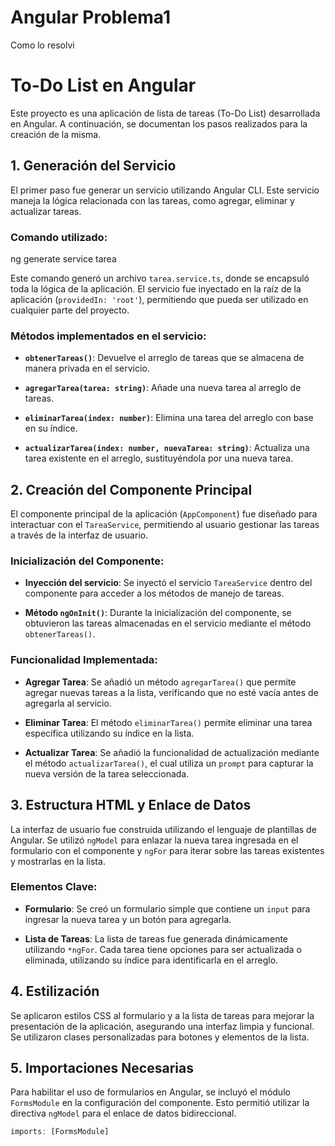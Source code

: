 # Angular Problema1
Como lo resolvi 
# To-Do List en Angular

Este proyecto es una aplicación de lista de tareas (To-Do List) desarrollada en Angular. A continuación, se documentan los pasos realizados para la creación de la misma.

## 1. Generación del Servicio

El primer paso fue generar un servicio utilizando Angular CLI. Este servicio maneja la lógica relacionada con las tareas, como agregar, eliminar y actualizar tareas.

### Comando utilizado:
ng generate service tarea 


Este comando generó un archivo `tarea.service.ts`, donde se encapsuló toda la lógica de la aplicación. El servicio fue inyectado en la raíz de la aplicación (`providedIn: 'root'`), permitiendo que pueda ser utilizado en cualquier parte del proyecto.

### Métodos implementados en el servicio:

- **`obtenerTareas()`**: Devuelve el arreglo de tareas que se almacena de manera privada en el servicio.
  
- **`agregarTarea(tarea: string)`**: Añade una nueva tarea al arreglo de tareas.

- **`eliminarTarea(index: number)`**: Elimina una tarea del arreglo con base en su índice.

- **`actualizarTarea(index: number, nuevaTarea: string)`**: Actualiza una tarea existente en el arreglo, sustituyéndola por una nueva tarea.

## 2. Creación del Componente Principal

El componente principal de la aplicación (`AppComponent`) fue diseñado para interactuar con el `TareaService`, permitiendo al usuario gestionar las tareas a través de la interfaz de usuario.

### Inicialización del Componente:

- **Inyección del servicio**: Se inyectó el servicio `TareaService` dentro del componente para acceder a los métodos de manejo de tareas.
  
- **Método `ngOnInit()`**: Durante la inicialización del componente, se obtuvieron las tareas almacenadas en el servicio mediante el método `obtenerTareas()`.

### Funcionalidad Implementada:

- **Agregar Tarea**: Se añadió un método `agregarTarea()` que permite agregar nuevas tareas a la lista, verificando que no esté vacía antes de agregarla al servicio.

- **Eliminar Tarea**: El método `eliminarTarea()` permite eliminar una tarea específica utilizando su índice en la lista.

- **Actualizar Tarea**: Se añadió la funcionalidad de actualización mediante el método `actualizarTarea()`, el cual utiliza un `prompt` para capturar la nueva versión de la tarea seleccionada.

## 3. Estructura HTML y Enlace de Datos

La interfaz de usuario fue construida utilizando el lenguaje de plantillas de Angular. Se utilizó `ngModel` para enlazar la nueva tarea ingresada en el formulario con el componente y `ngFor` para iterar sobre las tareas existentes y mostrarlas en la lista.

### Elementos Clave:

- **Formulario**: Se creó un formulario simple que contiene un `input` para ingresar la nueva tarea y un botón para agregarla.

- **Lista de Tareas**: La lista de tareas fue generada dinámicamente utilizando `*ngFor`. Cada tarea tiene opciones para ser actualizada o eliminada, utilizando su índice para identificarla en el arreglo.

## 4. Estilización

Se aplicaron estilos CSS al formulario y a la lista de tareas para mejorar la presentación de la aplicación, asegurando una interfaz limpia y funcional. Se utilizaron clases personalizadas para botones y elementos de la lista.

## 5. Importaciones Necesarias

Para habilitar el uso de formularios en Angular, se incluyó el módulo `FormsModule` en la configuración del componente. Esto permitió utilizar la directiva `ngModel` para el enlace de datos bidireccional.

```typescript
imports: [FormsModule]
 
